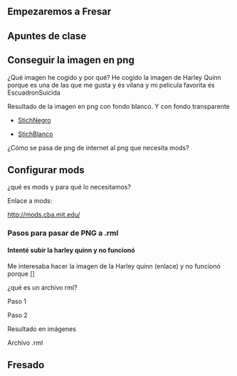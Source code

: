 ## Empezaremos a Fresar


## Apuntes de clase

## Conseguir la imagen en png

¿Qué imagen he cogido y por qué?
He cogido la imagen de Harley Quinn porque es una de las que me gusta y és vilana y mi pelicula favorita és EscuadronSuicida

Resultado de la imagen en png con fondo blanco. Y con fondo transparente

* [StichNegro](https://raw.githubusercontent.com/XXDARKNIGHTXX/SOLDADURA-Y-DISE-O/main/stich.png)

* [StichBlanco](https://raw.githubusercontent.com/XXDARKNIGHTXX/SOLDADURA-Y-DISE-O/main/stich%20fondo%20blanco.png)

¿Cómo se pasa de png de internet al png que necesita mods?


## Configurar mods

¿qué es mods y para qué lo necesitamos?

Enlace a mods:

http://mods.cba.mit.edu/


### Pasos para pasar de PNG a .rml


#### Intenté subir la harley quinn y no funcionó

Me interesaba hacer la imagen de la Harley quinn (enlace) y no funcionó porque []

¿qué es un archivo rml?

Paso 1

Paso 2


Resultado en imágenes

Archivo .rml 

## Fresado 

